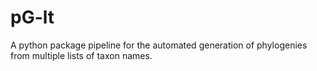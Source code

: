 # pG-lt

A python package pipeline for the automated generation of phylogenies from
multiple lists of taxon names.
